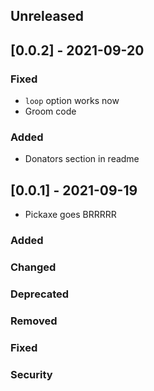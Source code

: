 ## Unreleased

## [0.0.2] - 2021-09-20

### Fixed
- `loop` option works now
- Groom code

### Added
- Donators section in readme

## [0.0.1] - 2021-09-19

- Pickaxe goes BRRRRR

### Added
### Changed
### Deprecated
### Removed
### Fixed
### Security

